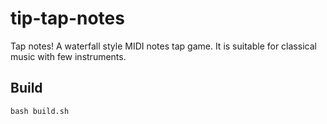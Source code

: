 # tip-tap-notes

Tap notes! A waterfall style MIDI notes tap game. It is suitable for classical
music with few instruments.

## Build

```
bash build.sh
```
